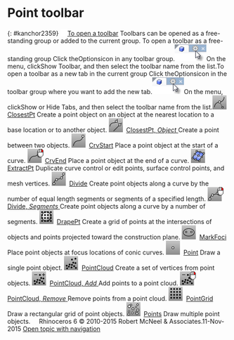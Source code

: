 ---
---


# Point toolbar
{: #kanchor2359}
 [![images/transparent.gif](images/transparent.gif)To open a toolbar](javascript:void(0);) Toolbars can be opened as a free-standing group or added to the current group.
To open a toolbar as a free-standing group
Click theOptionsicon in any toolbar group.![images/toolbar-howtoopen.png](images/toolbar-howtoopen.png)On the menu, clickShow Toolbar, and then select the toolbar name from the list.To open a toolbar as a new tab in the current group
Click theOptionsicon in the toolbar group where you want to add the new tab.![images/toolbar-howtoopen.png](images/toolbar-howtoopen.png)On the menu, clickShow or Hide Tabs, and then select the toolbar name from the list.![images/closestpt.png](images/closestpt.png) [ClosestPt](closestpt.html) 
Create a point object on an object at the nearest location to a base location or to another object.
![images/closestpt-object.png](images/closestpt-object.png) [ClosestPt, *Object* ](closestpt.html) 
Create a point between two objects.
![images/crvstart.png](images/crvstart.png) [CrvStart](crvstart.html) 
Place a point object at the start of a curve.
![images/crvend-rt.png](images/crvend-rt.png) [CrvEnd](crvstart.html#crvend) 
Place a point object at the end of a curve.
![images/extractpt.png](images/extractpt.png) [ExtractPt](extractpt.html) 
Duplicate curve control or edit points, surface control points, and mesh vertices.
![images/divide.png](images/divide.png) [Divide](divide.html) 
Create point objects along a curve by the number of equal length segments or segments of a specified length.
![images/divide-rt.png](images/divide-rt.png) [Divide, *Segments* ](divide.html) 
Create point objects along a curve by a number of segments.
![images/drapept.png](images/drapept.png) [DrapePt](drapept.html) 
Create a grid of points at the intersections of objects and points projected toward the construction plane.
![images/markfoci.png](images/markfoci.png) [MarkFoci](markfoci.html) 
Place point objects at focus locations of conic curves.
![images/point.png](images/point.png) [Point](point.html) 
Draw a single point object.
![images/pointcloud.png](images/pointcloud.png) [PointCloud](pointcloud.html) 
Create a set of vertices from point objects.
![images/pointcloud-add.png](images/pointcloud-add.png) [PointCloud, *Add* ](pointcloud.html) 
Add points to a point cloud.
![images/pointcloud-remove.png](images/pointcloud-remove.png) [PointCloud, *Remove* ](pointcloud.html) 
Remove points from a point cloud.
![images/pointgrid.png](images/pointgrid.png) [PointGrid](pointgrid.html) 
Draw a rectangular grid of point objects.
![images/points.png](images/points.png) [Points](points.html) 
Draw multiple point objects.
&#160;
&#160;
Rhinoceros 6 © 2010-2015 Robert McNeel &amp; Associates.11-Nov-2015
 [Open topic with navigation](point-toolbar.html) 

